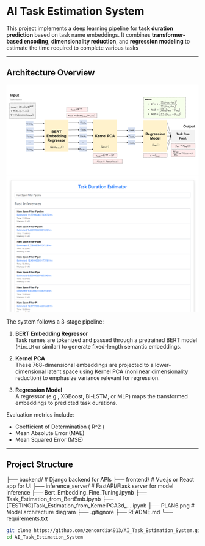 # AI Task Estimation System

This project implements a deep learning pipeline for **task duration prediction** based on task name embeddings. It combines **transformer-based encoding**, **dimensionality reduction**, and **regression modeling** to estimate the time required to complete various tasks

---

## Architecture Overview

![Model Pipeline](./PLAN6.png)
![Model Pipeline](./UI.png)

The system follows a 3-stage pipeline:

1. **BERT Embedding Regressor**  
   Task names are tokenized and passed through a pretrained BERT model (`MiniLM` or similar) to generate fixed-length semantic embeddings.

2. **Kernel PCA**  
   These 768-dimensional embeddings are projected to a lower-dimensional latent space using Kernel PCA (nonlinear dimensionality reduction) to emphasize variance relevant for regression.

3. **Regression Model**  
   A regressor (e.g., XGBoost, Bi-LSTM, or MLP) maps the transformed embeddings to predicted task durations.

Evaluation metrics include:
- Coefficient of Determination \( R^2 \)
- Mean Absolute Error (MAE)
- Mean Squared Error (MSE)

---

## Project Structure
├── backend/ # Django backend for APIs
├── frontend/ # Vue.js or React app for UI
├── inference_server/ # FastAPI/Flask server for model inference
├── Bert_Embedding_Fine_Tuning.ipynb
├── Task_Estimation_from_BertEmb.ipynb
├── [TESTING]Task_Estimation_from_KernelPCA3d_....ipynb
├── PLAN6.png # Model architecture diagram
├── .gitignore
├── README.md
└── requirements.txt

```bash
git clone https://github.com/zencordia4913/AI_Task_Estimation_System.git
cd AI_Task_Estimation_System

